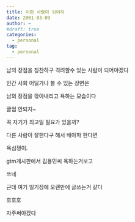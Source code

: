 ```yaml
---
title: 이런 사람이 되야지
date: 2001-03-09
author: ~
#draft: true
categories:
  - personal
tag:
  - personal
---
```




남의 장점을 칭찬하구 격려할수 있는 사람이 되어야겠다

인간 사회 어딜가나 볼 수 있는 장면은

남의 장점을 깎아내리고 욕하는 모습이다

글엄 안되지~

꼭 자기가 최고일 필요가 있을까?

다른 사람이 잘한다구 해서 배아파 한다면

욕심쟁이.

gtm게시판에서 김용민씨 욕하는거보고

쓰네

근데 여기 일기장에 오랜만에 글쓰는거 같다

호호호

자주써야겠다


 






